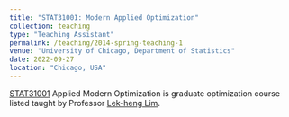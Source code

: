 ```yaml
---
title: "STAT31001: Modern Applied Optimization"
collection: teaching
type: "Teaching Assistant"
permalink: /teaching/2014-spring-teaching-1
venue: "University of Chicago, Department of Statistics"
date: 2022-09-27
location: "Chicago, USA"
---
```


[STAT31001](http://www.stat.uchicago.edu/~lekheng/courses/348/) Applied Modern Optimization is graduate optimization course listed taught by Professor [Lek-heng Lim](https://www.stat.uchicago.edu/~lekheng/).

